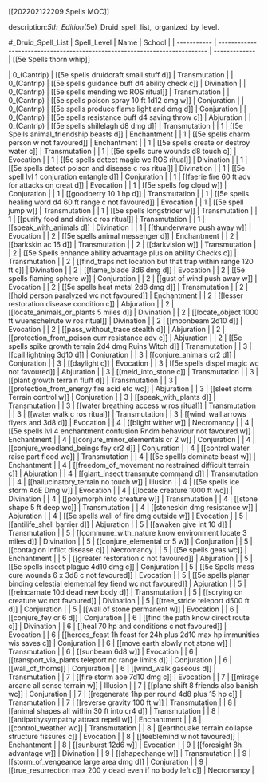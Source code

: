 [[202202122209 Spells MOC]]

description:_5th_Edition_(5e)_Druid_spell_list,_organized_by_level.

#_Druid_Spell_List
| Spell_Level | Name                                                                       | School        |
| ----------- | -------------------------------------------------------------------------- | ------------- |
[[5e Spells thorn whip]]

| 0_(Cantrip) | [[5e spells druidcraft small stuff d]]                                     | Transmutation |
| 0_(Cantrip) | [[5e spells guidance buff d4 ability check c]]                             | Divination    |
| 0_(Cantrip) | [[5e spells mending wc ROS ritual]]                                        | Transmutation |
| 0_(Cantrip) | [[5e spells poison spray 10 ft 1d12 dmg  w]]                               | Conjuration   |
| 0_(Cantrip) | [[5e spells produce flame light and dmg d]]                                | Conjuration   |
| 0_(Cantrip) | [[5e spells resistance buff d4 saving throw c]]                            | Abjuration    |
| 0_(Cantrip) | [[5e spells shillelagh d8 dmg d]]                                          | Transmutation |
| 1           | [[5e Spells animal_friendship beasts d]]                                   | Enchantment   |
| 1           | [[5e spells charm person w not favoured]]                                  | Enchantment   |
| 1           | [[5e spells create or destroy water c]]                                    | Transmutation |
| 1           | [[5e spells cure wounds d8 touch c]]                                       | Evocation     |
| 1           | [[5e spells detect magic wc ROS ritual]]                                   | Divination    |
| 1           | [[5e spells detect poison and disease c ros ritual]]                                  | Divination    |
| 1           | [[5e spell lvl 1 conjuration entangle  d]] | Conjuration   |
| 1           | [[faerie fire 60 ft adv for attacks on creat d]]                           | Evocation     |
| 1           | [[5e spells fog cloud w]]                                                  | Conjuration   |
| 1           | [[goodberry 10 1 hp d]]                                                    | Transmutation |
| 1           | [[5e spells healing word d4 60 ft range c not favoured]]                                | Evocation     |
| 1           | [[5e spell jump w]]                                                        | Transmutation |
| 1           | [[5e spells longstrider w]]                                                | Transmutation |
| 1           | [[purify food and drink c ros ritual]]                                                | Transmutation |
| 1           | [[speak_with_animals d]]                                                   | Divination    |
| 1           | [[thunderwave push away w]]                                                | Evocation     |
| 2           | [[5e spells animal messenger d]]                                           | Enchantment   |
| 2           | [[barkskin ac 16 d]]                                                       | Transmutation |
| 2           | [[darkvision w]]                                                           | Transmutation |
| 2           | [[5e Spells enhance ability advantage plus on ability Checks c]]           | Transmutation |
| 2           | [[find_traps not location but that trap within range 120 ft c]]            | Divination    |
| 2           | [[flame_blade 3d6 dmg d]]                                                  | Evocation     |
| 2           | [[5e spells flaming sphere w]]                                             | Conjuration   |
| 2           | [[gust of wind push away w]]                                               | Evocation     |
| 2           | [[5e spells heat metal 2d8 dmg d]]                                         | Transmutation |
| 2           | [[hold person paralyzed wc not favoured]]                                  | Enchantment   |
| 2           | [[lesser restoration disease condition c]]                                 | Abjuration    |
| 2           | [[locate_animals_or_plants 5 miles d]]                                     | Divination    |
| 2           | [[locate_object 1000 ft wuenschelrute w ros ritual]]                       | Divination    |
| 2           | [[moonbeam 2d10 d]]                                                        | Evocation     |
| 2           | [[pass_without_trace stealth d]]                                           | Abjuration    |
| 2           | [[protection_from_poison curr resistance adv c]]                           | Abjuration    |
| 2           | [[5e spells spike growth terrain 2d4 dmg Ruins Witch d]]                   | Transmutation |
| 3           | [[call lightning 3d10 d]]                                                  | Conjuration   |
| 3           | [[conjure_animals cr2 d]]                                                  | Conjuration   |
| 3           | [[daylight c]]                                                             | Evocation     |
| 3           | [[5e spells dispel magic wc not favoured]]                                 | Abjuration    |
| 3           | [[meld_into_stone c]]                                                      | Transmutation |
| 3           | [[plant growth terrain fluff d]]                                           | Transmutation |
| 3           | [[protection_from_energy fire acid etc wc]]                                | Abjuration    |
| 3           | [[sleet storm Terrain control w]]                                          | Conjuration   |
| 3           | [[speak_with_plants d]]                                                    | Transmutation |
| 3           | [[water breathing access w ros ritual]]                                    | Transmutation |
| 3           | [[water walk c ros ritual]]                                                           | Transmutation |
| 3           | [[wind_wall arrows flyers and 3d8 d]]                                      | Evocation     |
| 4           | [[blight wither w]]                                                        | Necromancy    |
| 4           | [[5e spells lvl 4 enchantment confusion Rndm behaviour not favoured w]]    | Enchantment   |
| 4           | [[conjure_minor_elementals cr 2 w]]                                        | Conjuration   |
| 4           | [[conjure_woodland_beings fey cr2 d]]                                      | Conjuration   |
| 4           | [[control water raise part flood wc]]                                      | Transmutation |
| 4           | [[5e spellls dominate beast w]]                                            | Enchantment   |
| 4           | [[freedom_of_movement no restrained difficult terrain c]]                  | Abjuration    |
| 4           | [[giant_insect transmute command d]]                                       | Transmutation |
| 4           | [[hallucinatory_terrain no touch w]]                                       | Illusion      |
| 4           | [[5e spells ice storm AoE Dmg w]]                                          | Evocation     |
| 4           | [[locate creature 1000 ft wc]]                                             | Divination    |
| 4           | [[polymorph into creature w]]                                              | Transmutation |
| 4           | [[stone shape 5 ft deep wc]]                                               | Transmutation |
| 4           | [[stoneskin dmg resistance w]]                                             | Abjuration    |
| 4           | [[5e spells wall of fire dmg outside w]]                                   | Evocation     |
| 5           | [[antilife_shell barrier d]]                                               | Abjuration    |
| 5           | [[awaken give int 10 d]]                                                   | Transmutation |
| 5           | [[commune_with_nature know environment locate 3 miles d]]                  | Divination    |
| 5           | [[conjure_elemental cr 5 w]]                                               | Conjuration   |
| 5           | [[contagion inflict disease c]]                                            | Necromancy    |
| 5           | [[5e spells geas wc]]                                                      | Enchantment   |
| 5           | [[greater restoration c not favoured]]                                                  | Abjuration    |
| 5           | [[5e spells insect plague 4d10 dmg c]]                                     | Conjuration   |
| 5           | [[5e Spells mass cure wounds 6 x 3d8 c not favoured]]                                   | Evocation     |
| 5           | [[5e spells planar binding celestial elemental fey fiend wc not favoured]] | Abjuration    |
| 5           | [[reincarnate 10d dead new body d]]                                        | Transmutation |
| 5           | [[scrying on creature wc not favoured]]                                    | Divination    |
| 5           | [[tree_stride teleport d500 ft d]]                                         | Conjuration   |
| 5           | [[wall of stone permanent w]]                                              | Evocation     |
| 6           | [[conjure_fey cr 6 d]]                                                     | Conjuration   |
| 6           | [[find the path know direct route c]]                                      | Divination    |
| 6           | [[heal 70 hp and conditions c not favoured]]                                            | Evocation     |
| 6           | [[heroes_feast 1h feast for 24h plus 2d10 max hp immunities wis saves c]]  | Conjuration   |
| 6           | [[move earth slowly not stone w]]                                          | Transmutation |
| 6           | [[sunbeam 6d8 w]]                                                          | Evocation     |
| 6           | [[transport_via_plants teleport no range limits d]]                        | Conjuration   |
| 6           | [[wall_of_thorns]]                                                         | Conjuration   |
| 6           | [[wind_walk gaseous d]]                                                    | Transmutation |
| 7           | [[fire storm aoe 7d10 dmg c]]                                              | Evocation     |
| 7           | [[mirage arcane all sense terrain w]]                                      | Illusion      |
| 7           | [[plane shift 8 friends also banish wc]]                                   | Conjuration   |
| 7           | [[regenerate 1hp per round 4d8 plus 15 hp c]]                              | Transmutation |
| 7           | [[reverse gravity 100 ft w]]                                               | Transmutation |
| 8           | [[animal shapes all within 30 ft into cr4 d]]                              | Transmutation |
| 8           | [[antipathysympathy attract repell w]]                                     | Enchantment   |
| 8           | [[control_weather wc]]                                                     | Transmutation |
| 8           | [[earthquake terrain collapse structure fissures c]]                       | Evocation     |
| 8           | [[feeblemind w not favoured]]                                                           | Enchantment   |
| 8           | [[sunburst 12d6 w]]                                                        | Evocation     |
| 9           | [[foresight 8h advantage w]]                                               | Divination    |
| 9           | [[shapechange w]]                                                          | Transmutation |
| 9           | [[storm_of_vengeance large area dmg d]]                                    | Conjuration   |
| 9           | [[true_resurrection max 200 y dead even if no body left c]]                | Necromancy    |
